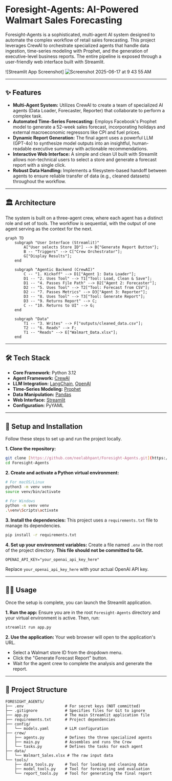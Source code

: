 # Foresight-Agents: AI-Powered Walmart Sales Forecasting

Foresight-Agents is a sophisticated, multi-agent AI system designed to automate the complex workflow of retail sales forecasting. This project leverages CrewAI to orchestrate specialized agents that handle data ingestion, time-series modeling with Prophet, and the generation of executive-level business reports. The entire pipeline is exposed through a user-friendly web interface built with Streamlit.

![Streamlit App Screenshot]
![Screenshot 2025-06-17 at 9 43 55 AM](https://github.com/user-attachments/assets/70cc3479-524d-4ee0-b37d-cff3dcb78ef7)

---

## ✨ Features

- **Multi-Agent System:** Utilizes CrewAI to create a team of specialized AI agents (Data Loader, Forecaster, Reporter) that collaborate to perform a complex task.
- **Automated Time-Series Forecasting:** Employs Facebook's Prophet model to generate a 52-week sales forecast, incorporating holidays and external macroeconomic regressors like CPI and fuel prices.
- **Dynamic Report Generation:** The final agent uses a powerful LLM (GPT-4o) to synthesize model outputs into an insightful, human-readable executive summary with actionable recommendations.
- **Interactive Web Interface:** A simple and clean UI built with Streamlit allows non-technical users to select a store and generate a forecast report with a single click.
- **Robust Data Handling:** Implements a filesystem-based handoff between agents to ensure reliable transfer of data (e.g., cleaned datasets) throughout the workflow.

---

## 🏛️ Architecture

The system is built on a three-agent crew, where each agent has a distinct role and set of tools. The workflow is sequential, with the output of one agent serving as the context for the next.

```mermaid
graph TD
    subgraph "User Interface (Streamlit)"
        A["User selects Store ID"] --> B{"Generate Report Button"};
        B -- "Triggers" --> C["Crew Orchestrator"];
        G["Display Results"];
    end

    subgraph "Agentic Backend (CrewAI)"
        C -- "1. Kickoff" --> D1["Agent 1: Data Loader"];
        D1 -- "2. Uses Tool" --> T1["Tool: Load, Clean & Save"];
        D1 -- "4. Passes File Path" --> D2["Agent 2: Forecaster"];
        D2 -- "5. Uses Tool" --> T2["Tool: Forecast from CSV"];
        D2 -- "7. Passes Metrics" --> D3["Agent 3: Reporter"];
        D3 -- "8. Uses Tool" --> T3["Tool: Generate Report"];
        D3 -- "9. Returns Report" --> C;
        C -- "10. Returns to UI" --> G;
    end

    subgraph "Data"
        T1 -- "3. Writes" --> F["outputs/cleaned_data.csv"];
        T2 -- "6. Reads" --> F;
        T1 -- "Reads" --> E["Walmart_Data.xlsx"];
    end
```
---

## 🛠️ Tech Stack

- **Core Framework:** Python 3.12
- **Agent Framework:** [CrewAI](https://www.crewai.com/)
- **LLM Integration:** [LangChain](https://www.langchain.com/), [OpenAI](https://openai.com/)
- **Time-Series Modeling:** [Prophet](https://facebook.github.io/prophet/)
- **Data Manipulation:** [Pandas](https://pandas.pydata.org/)
- **Web Interface:** [Streamlit](https://streamlit.io/)
- **Configuration:** PyYAML

---

## 🚀 Setup and Installation

Follow these steps to set up and run the project locally.

**1. Clone the repository:**
```bash
git clone [https://github.com/neelabhpant/Foresight-Agents.git](https://github.com/neelabhpant/Foresight-Agents.git)
cd Foresight-Agents
```

**2. Create and activate a Python virtual environment:**
```bash
# For macOS/Linux
python3 -m venv venv
source venv/bin/activate

# For Windows
python -m venv venv
.\venv\Scripts\activate
```

**3. Install the dependencies:**
This project uses a `requirements.txt` file to manage its dependencies.
```bash
pip install -r requirements.txt
```

**4. Set up your environment variables:**
Create a file named `.env` in the root of the project directory. **This file should not be committed to Git.**
```
OPENAI_API_KEY="your_openai_api_key_here"
```
Replace `your_openai_api_key_here` with your actual OpenAI API key.

---

## 🏃‍♀️ Usage

Once the setup is complete, you can launch the Streamlit application.

**1. Run the app:**
Ensure you are in the root `Foresight-Agents` directory and your virtual environment is active. Then, run:
```bash
streamlit run app.py
```

**2. Use the application:**
Your web browser will open to the application's URL.
- Select a Walmart store ID from the dropdown menu.
- Click the "Generate Forecast Report" button.
- Wait for the agent crew to complete the analysis and generate the report.

---

## 📁 Project Structure

```
FORESIGHT_AGENTS/
├── .env                  # For secret keys (NOT committed)
├── .gitignore            # Specifies files for Git to ignore
├── app.py                # The main Streamlit application file
├── requirements.txt      # Project dependencies
├── config/
│   └── models.yaml       # LLM configuration
├── crew/
│   ├── agents.py         # Defines the three specialized agents
│   ├── main.py           # Assembles and runs the Crew
│   └── tasks.py          # Defines the tasks for each agent
├── data/
│   └── Walmart_Sales.xlsx # The raw input data
└── tools/
    ├── data_tools.py     # Tool for loading and cleaning data
    ├── model_tools.py    # Tool for forecasting and evaluation
    └── report_tools.py   # Tool for generating the final report
```
